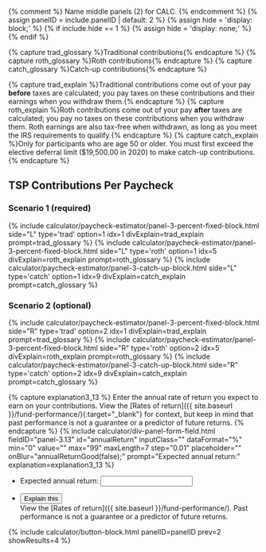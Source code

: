 {% comment %}
Name middle panels (2) for CALC.
{% endcomment %}
{% assign panelID = include.panelID | default: 2 %}
{% assign hide = 'display: block;' %}
{% if include.hide == 1 %} {% assign hide = 'display: none;' %} {% endif %}

{% capture trad_glossary %}<span data-term="Traditional Contribution" class="js-glossary-toggle term term-end">Traditional contributions</span>{% endcapture %}
{% capture roth_glossary %}<span data-term="Roth Contribution" class="js-glossary-toggle term term-end">Roth contributions</span>{% endcapture %}
{% capture catch_glossary %}<span data-term="Catch-up Contributions" class="js-glossary-toggle term term-end">Catch-up contributions</span>{% endcapture %}

{% capture trad_explain %}Traditional contributions come out of your pay **before** taxes are calculated; you pay taxes on these contributions and their earnings when you withdraw them.{% endcapture %}
{% capture roth_explain %}Roth contributions come out of your pay **after** taxes are calculated;  you pay no taxes on these contributions when you withdraw them. Roth earnings are also tax-free when withdrawn, as long as you meet the IRS requirements to qualify.{% endcapture %}
{% capture catch_explain %}Only for participants who are age 50 or older. You must first exceed the elective deferral limit ($19,500.00 in 2020) to make catch-up contributions.{% endcapture %}

<section id="panel-{{ panelID }}" class="calculator-panel contribution-election" style="{{ hide }}"  markdown="1">
<h2>TSP Contributions Per Paycheck</h2>
  <div class="usa-grid">

<!-- Scenario 1 -->
<div class="usa-width-one-half scenario">
  <h3>Scenario 1 (required)</h3><!-- Scenario 1, Traditional contributions -->
{% include calculator/paycheck-estimator/panel-3-percent-fixed-block.html side="L" type='trad' option=1 idx=1 divExplain=trad_explain prompt=trad_glossary %}
{% include calculator/paycheck-estimator/panel-3-percent-fixed-block.html side="L" type='roth' option=1 idx=5 divExplain=roth_explain prompt=roth_glossary %}
{% include calculator/paycheck-estimator/panel-3-catch-up-block.html side="L" type='catch' option=1 idx=9 divExplain=catch_explain prompt=catch_glossary %}
</div><!-- end Scenario 1 -->

<!-- Scenario 2 -->
<div class="usa-width-one-half scenario">
  <h3>Scenario 2 (optional)</h3>
  <!-- Scenario 2, Traditional contributions -->
{% include calculator/paycheck-estimator/panel-3-percent-fixed-block.html side="R" type='trad' option=2 idx=1 divExplain=trad_explain prompt=trad_glossary %}
{% include calculator/paycheck-estimator/panel-3-percent-fixed-block.html side="R" type='roth' option=2 idx=5 divExplain=roth_explain prompt=roth_glossary %}
{% include calculator/paycheck-estimator/panel-3-catch-up-block.html side="R" type='catch' option=2 idx=9 divExplain=catch_explain prompt=catch_glossary %}
</div><!-- end Scenario 2 -->

</div><!-- end grid -->

{% capture explanation3_13 %}
Enter the annual rate of return you expect to earn on your contributions. View the [Rates of return]({{ site.baseurl }}/fund-performance/){:target="\_blank"} for context, but keep in mind that past performance is not a guarantee or a predictor of future returns.
{% endcapture %}
{% include calculator/div-panel-form-field.html
  fieldID="panel-3.13" id="annualReturn" inputClass=""  dataFormat="%"
  min="0" value="" max="99" maxLength=7 step="0.01"
  placeholder="" onBlur="annualReturnGood(false);"
  prompt="Expected annual return:"
  explanation=explanation3_13  %}


<div class="usa-grid expected-annual-return">
  <div class="usa-width-one-whole">
    <div class="panel-form-field">
    <ul class="inline-input">
      <li>
      <label class="" for="annualReturn" aria-details="expected-annual-return">Expected annual return:</label>
      <span data-format="%" class="input-symbol-right">
      <input
        id="annualReturn"
        name="annualReturn"
        type="text"
        value=""
        maxlength="7"
        onblur="annualReturnGood();">
      </span>
      </li>
    </ul>
    <!-- Explain this -->
    <ul id="auto" class="usa-accordion explain-this">
    <li>
    <button class="usa-accordion-button"
    aria-expanded="false"
    aria-controls="expected-annual-return">
    Explain this
    </button>
<div id="expected-annual-return" class="usa-accordion-content" markdown="1">
View the [Rates of return]({{ site.baseurl }}/fund-performance/). Past performance is not a guarantee or a predictor of future returns.
</div>
    </li>
    </ul>
    </div><!-- END div.panel-form-field -->
  </div><!-- END div.usa-width-one-whole -->
</div><!-- END div.usa-grid -->

{% include calculator/button-block.html panelID=panelID prev=2 showResults=4 %}

</section>
